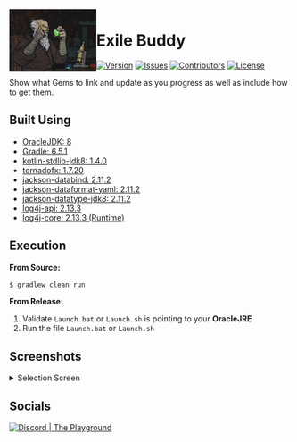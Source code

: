 <img src="https://raw.githubusercontent.com/Macro303/Exile-Buddy/main/logo.png" align="left" width="156" height="112" alt="Exile Buddy Logo"/>

# Exile Buddy
[![Version](https://img.shields.io/github/tag-pre/Macro303/Exile-Buddy.svg?label=version&style=flat-square)](https://github.com/Macro303/Exile-Buddy/releases)
[![Issues](https://img.shields.io/github/issues/Macro303/Exile-Buddy.svg?style=flat-square)](https://github.com/Macro303/Exile-Buddy/issues)
[![Contributors](https://img.shields.io/github/contributors/Macro303/Exile-Buddy.svg?style=flat-square)](https://github.com/Macro303/Exile-Buddy/graphs/contributors)
[![License](https://img.shields.io/github/license/Macro303/Exile-Buddy.svg?style=flat-square)](https://opensource.org/licenses/MIT)

Show what Gems to link and update as you progress as well as include how to get them.

## Built Using
 - [OracleJDK: 8](https://www.oracle.com/technetwork/java/javase/downloads/jdk8-downloads-2133151.html)
 - [Gradle: 6.5.1](https://gradle.org/)
 - [kotlin-stdlib-jdk8: 1.4.0](https://kotlinlang.org/)
 - [tornadofx: 1.7.20](https://github.com/edvin/tornadofx)
 - [jackson-databind: 2.11.2](https://github.com/FasterXML/jackson)
 - [jackson-dataformat-yaml: 2.11.2](https://github.com/FasterXML/jackson-dataformats-text)
 - [jackson-datatype-jdk8: 2.11.2](https://github.com/FasterXML/jackson-modules-java8)
 - [log4j-api: 2.13.3](https://logging.apache.org/log4j/2.x/)
 - [log4j-core: 2.13.3 (Runtime)](https://logging.apache.org/log4j/2.x/)
 
## Execution
**From Source:**
```bash
$ gradlew clean run
```
**From Release:**  
1. Validate `Launch.bat` or `Launch.sh` is pointing to your **OracleJRE**
2. Run the file `Launch.bat` or `Launch.sh`

## Screenshots
<details>
  <summary>Selection Screen</summary>
  <img src="https://raw.githubusercontent.com/Macro303/Exile-Buddy/main/resources/docs/Screen-1-Light.png" align="left" width="300" height="330" alt="Selection Screen - Light"/>
  <img src="https://raw.githubusercontent.com/Macro303/Exile-Buddy/main/resources/docs/Screen-1-Dark.png" align="left" width="300" height="330" alt="Selection Screen - Dark"/>
  <br /><br /><br /><br /><br /><br /><br /><br /><br /><br /><br /><br /><br /><br />
</details>

## Socials
[![Discord | The Playground](https://discord.com/api/v6/guilds/618581423070117932/widget.png?style=banner2)](https://discord.gg/nqGMeGg)